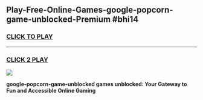 
## Play-Free-Online-Games-google-popcorn-game-unblocked-Premium #bhi14
<h3>
<a href="https://premium.freeplayer.one?title=google-popcorn-game-unblocked&ref=8M">CLICK TO PLAY</a></h3>
<hr>

<h3>
<a href="https://premium.freeplayer.one?title=google-popcorn-game-unblocked&ref=8M">CLICK 2 PLAY</a>
  
</h3>

<a href="https://premium.freeplayer.one?title=google-popcorn-game-unblocked&ref=8M"><img src="https://clearcache.store/games.png"></a>


**google-popcorn-game-unblocked games unblocked: Your Gateway to Fun and Accessible Online Gaming**
